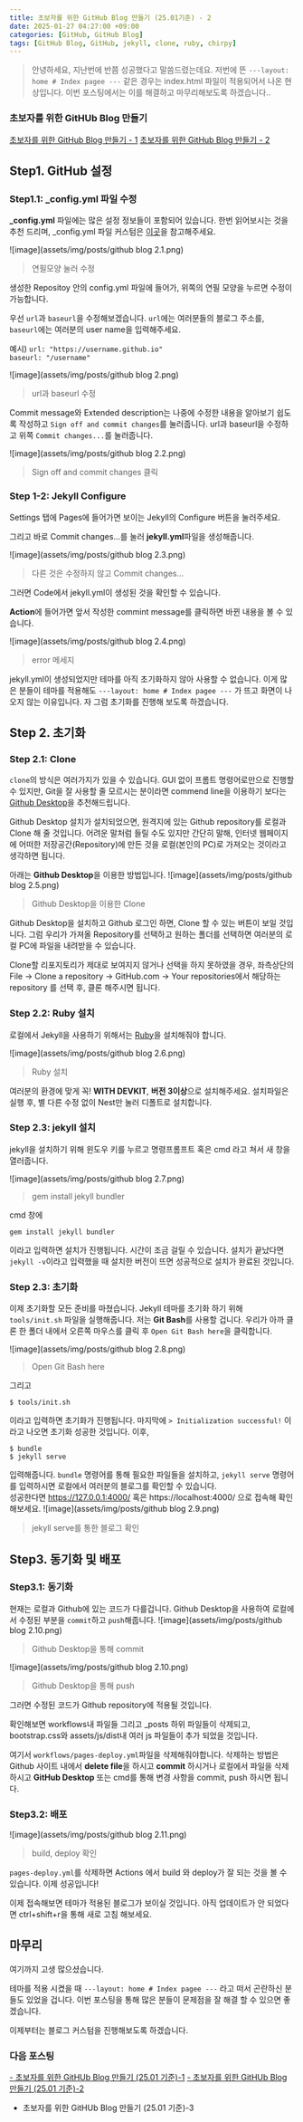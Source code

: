```yaml
---
title: 초보자를 위한 GitHub Blog 만들기 (25.01기준) - 2
date: 2025-01-27 04:27:00 +09:00
categories: [GitHub, GitHub Blog]
tags: [GitHub Blog, GitHub, jekyll, clone, ruby, chirpy]
---
```


>안녕하세요,
>지난번에 반쯤 성공했다고 말씀드렸는데요.
>저번에 뜬 `---layout: home # Index pagee ---` 같은 경우는 index.html 파일이 적용되어서 나온 현상입니다.
>이번 포스팅에서는 이를 해결하고 마무리해보도록 하겠습니다..

### 초보자를 위한 GitHUb Blog 만들기
[초보자를 위한 GitHub Blog 만들기 - 1](https://parkyaeseong.github.io/posts/%EC%B4%88%EB%B3%B4%EC%9E%90%EB%A5%BC-%EC%9C%84%ED%95%9C-GitHub-Blog-%EB%A7%8C%EB%93%A4%EA%B8%B0-(25.01%EA%B8%B0%EC%A4%80)-1/)
[초보자를 위한 GitHub Blog 만들기 - 2](https://parkyaeseong.github.io/posts/%EC%B4%88%EB%B3%B4%EC%9E%90%EB%A5%BC-%EC%9C%84%ED%95%9C-GitHub-Blog-%EB%A7%8C%EB%93%A4%EA%B8%B0-(25.01-%EA%B8%B0%EC%A4%80)-2/)

## Step1. GitHub 설정

### Step1.1: _config.yml  파일 수정

**_config.yml** 파일에는 많은 설정 정보들이 포함되어 있습니다. 한번 읽어보시는 것을 추천 드리며, _config.yml 파일 커스텀은 [이곳]()을 참고해주세요.

![image](assets/img/posts/github blog 2.1.png)
>연필모양 눌러 수정

생성한 Repositoy 안의 config.yml 파일에 들어가, 위쪽의 연필 모양을 누르면 수정이 가능합니다.

우선 `url`과 `baseurl`을 수정해보겠습니다.
`url`에는 여러분들의 블로그 주소를, `baseurl`에는 여러분의 user name을 입력해주세요.

예시) 
`url: "https://username.github.io"`  
`baseurl: "/username"`

![image](assets/img/posts/github blog 2.png)
>url과 baseurl 수정

Commit message와 Extended description는 나중에 수정한 내용을 알아보기 쉽도록 작성하고 `Sign off and commit changes`를 눌러줍니다.
url과 baseurl을 수정하고 위쪽 `Commit changes...`를 눌러줍니다.

![image](assets/img/posts/github blog 2.2.png)
>Sign off and commit changes 클릭

### Step 1-2: Jekyll Configure
Settings 탭에 Pages에 들어가면 보이는 Jekyll의 Configure 버튼을 눌러주세요.

그리고 바로 Commit changes...를 눌러 **jekyll.yml**파일을 생성해줍니다.

![image](assets/img/posts/github blog 2.3.png)
> 다른 것은 수정하지 않고 Commit changes...

그러면 Code에서 jekyll.yml이 생성된 것을 확인할 수 있습니다.

**Action**에 들어가면 앞서 작성한 commint message를 클릭하면 바뀐 내용을 볼 수 있습니다.

![image](assets/img/posts/github blog 2.4.png)
> error 메세지

jekyll.yml이 생성되었지만 테마를 아직 초기화하지 않아 사용할 수 없습니다.
이게 많은 분들이 테마를 적용해도 `---layout: home # Index pagee ---` 가 뜨고 화면이 나오지 않는 이유입니다.
자 그럼 초기화를 진행해 보도록 하겠습니다.


## Step 2. 초기화
### Step 2.1: Clone 
`clone`의 방식은 여러가지가 있을 수 있습니다. GUI 없이 프롬트 명령어로만으로 진행할 수 있지만, Git을 잘 사용할 줄 모르시는 분이라면 commend line을 이용하기 보다는 [Github Desktop](https://github.com/apps/desktop)을 추천해드립니다. 

Github Desktop 설치가 설치되었으면, 원격지에 있는 Github repository를 로컬과 Clone 해 줄 것입니다.
어려운 말처럼 들릴 수도 있지만 간단히 말해, 인터넷 웹페이지에 어떠한 저장공간(Repository)에 만든 것을  로컬(본인의 PC)로 가져오는 것이라고 생각하면 됩니다.

아래는 **Github Desktop**을 이용한 방법입니다. 
![image](assets/img/posts/github blog 2.5.png)
> Github Desktop을 이용한 Clone


Github Desktop을 설치하고 Github 로그인 하면, Clone 할 수 있는 버튼이 보일 것입니다. 그럼 우리가 가져올 Repository를 선택하고 원하는 폴더를 선택하면 여러분의 로컬 PC에 파일을 내려받을 수 있습니다.

Clone할 리포지토리가 제대로 보여지지 않거나 선택을 하지 못하였을 경우, 좌측상단의 File -> Clone a repository -> GitHub.com -> Your repositories에서 해당하는 repository 를 선택 후, 클론 해주시면 됩니다.

### Step 2.2: Ruby 설치
로컬에서 Jekyll을 사용하기 위해서는 [Ruby](https://rubyinstaller.org/downloads/)을 설치해줘야 합니다.

![image](assets/img/posts/github blog 2.6.png)
> Ruby 설치

여러분의 환경에 맞게 꼭! **WITH DEVKIT**, **버전 3이상**으로 설치해주세요.
설치파일은 실행 후, 별 다른 수정 없이 Nest만 눌러 디폴트로 설치합니다.
 ### Step 2.3: jekyll 설치
 jekyll을 설치하기 위해 윈도우 키를 누르고 명령프롬프트 혹은 cmd 라고 쳐서 새 창을 열러줍니다.

![image](assets/img/posts/github blog 2.7.png)
> gem install jekyll bundler

cmd 창에 
```
gem install jekyll bundler
```
이라고 입력하면 설치가 진행됩니다. 시간이 조금 걸릴 수 있습니다.
설치가 끝났다면 `jekyll -v`이라고 입력했을 때 설치한 버전이 뜨면 성공적으로 설치가 완료된 것입니다.
### Step 2.3: 초기화
이제 초기화할 모든 준비를 마쳤습니다.
Jekyll 테마를 초기화 하기 위해 `tools/init.sh` 파일을 실행해줍니다.
저는 **Git Bash**를 사용할 겁니다. 우리가 아까 클론 한 폴더 내에서 오른쪽 마우스를 클릭 후 `Open Git Bash here`을 클릭합니다.

![image](assets/img/posts/github blog 2.8.png)
> Open Git Bash here

그리고
```
$ tools/init.sh
```
이라고 입력하면 초기화가 진행됩니다. 마지막에 `> Initialization successful!`  이라고 나오면 초기화 성공한 것입니다. 이후,
```
$ bundle
$ jekyll serve
```
입력해줍니다.  `bundle` 명령어를 통해 필요한 파일들을 설치하고, `jekyll serve` 명령어를 입력하시면 로컬에서 여러분의 블로그를 확인할 수 있습니다.  
성공한다면 https://127.0.0.1:4000/ 혹은 https://localhost:4000/ 으로 접속해 확인해보세요.
![image](assets/img/posts/github blog 2.9.png)
> jekyll serve를 통한 블로그 확인

## Step3. 동기화 및 배포

### Step3.1: 동기화
현재는 로컬과 Github에 있는 코드가 다를겁니다. Github Desktop을 사용하여 로컬에서 수정된 부분을 `commit`하고 `push`해줍니다.
![image](assets/img/posts/github blog 2.10.png)
> Github Desktop을 통해 commit

![image](assets/img/posts/github blog 2.10.png)
> Github Desktop을 통해 push

그러면 수정된 코드가 Github repository에 적용될 것입니다.

확인해보면 workflows내 파일들 그리고 _posts 하위 파일들이 삭제되고, bootstrap.css와 assets/js/dist내 여러 js 파일들이 추가 되었을 것입니다. 

여기서 `workflows/pages-deploy.yml`파일을 삭제해줘야합니다. 삭제하는 방법은 Github 사이트 내에서 **delete file**을 하시고 **commit** 하시거나 로컬에서 파일을 삭제하시고 **GitHub Desktop** 또는 cmd를 통해 변경 사항을 commit, push 하시면 됩니다.

### Step3.2: 배포

![image](assets/img/posts/github blog 2.11.png)
> build, deploy 확인

`pages-deploy.yml`를 삭제하면 Actions 에서 build 와 deploy가 잘 되는 것을 볼 수 있습니다. 이제 성공입니다!

이제 접속해보면 테마가 적용된 블로그가 보이실 것입니다. 아직 업데이트가 안 되었다면 ctrl+shift+r을 통해 새로 고침 해보세요.

## 마무리
여기까지 고생 많으셨습니다.

테마를 적용 시켰을 때 `---layout: home # Index pagee ---` 라고 떠서 곤란하신 분들도 있었을 겁니다. 이번 포스팅을 통해 많은 분들이 문제점을 잘 해결 할 수 있으면 좋겠습니다.

이제부터는 블로그 커스텀을 진행해보도록 하겠습니다.

### 다음 포스팅
[- 초보자를 위한 GitHUb Blog 만들기 (25.01 기준)-1](https://parkyaeseong.github.io/posts/%EC%B4%88%EB%B3%B4%EC%9E%90%EB%A5%BC-%EC%9C%84%ED%95%9C-GitHub-Blog-%EB%A7%8C%EB%93%A4%EA%B8%B0-(25.01%EA%B8%B0%EC%A4%80)-1/)
[- 초보자를 위한 GitHUb Blog 만들기 (25.01 기준)-2](https://parkyaeseong.github.io/posts/%EC%B4%88%EB%B3%B4%EC%9E%90%EB%A5%BC-%EC%9C%84%ED%95%9C-GitHub-Blog-%EB%A7%8C%EB%93%A4%EA%B8%B0-(25.01-%EA%B8%B0%EC%A4%80)-2/)
- 초보자를 위한 GitHUb Blog 만들기 (25.01 기준)-3